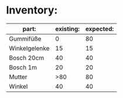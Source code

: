 # Inventory:

| part:         | existing: | expected: |
|---------------|-----------|-----------|
| Gummifüße     | 0         | 80        |
| Winkelgelenke | 15        | 15        |
| Bosch 20cm    | 40        | 40        |
| Bosch 1m      | 20        | 20        |
| Mutter        | >80       | 80        |
| Winkel        | 40        | 40        |
